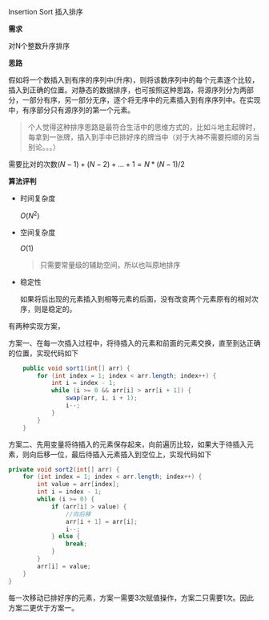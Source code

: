 Insertion Sort 插入排序

**需求**

对N个整数升序排序

**思路**

假如将一个数插入到有序的序列中(升序)，则将该数序列中的每个元素逐个比较，插入到正确的位置。对静态的数据排序，也可按照这种思路，将源序列分为两部分，一部分有序，另一部分无序，逐个将无序中的元素插入到有序序列中。在实现中，有序部分只有源序列的第一个元素。

> 个人觉得这种排序思路是最符合生活中的思维方式的，比如斗地主起牌时，每拿到一张牌，插入到手中已排好序的牌当中（对于大神不需要捋顺的另当别论。。。）

需要比对的次数$(N-1)+(N-2)+...+1 =N*(N-1)/2$

**算法评判**

* 时间复杂度

  $O(N^2)$

* 空间复杂度

  $O(1)$

  > 只需要常量级的辅助空间，所以也叫原地排序

* 稳定性

  如果将后出现的元素插入到相等元素的后面，没有改变两个元素原有的相对次序，则是稳定的。

有两种实现方案，

方案一、在每一次插入过程中，将待插入的元素和前面的元素交换，直至到达正确的位置，实现代码如下

```java
    public void sort1(int[] arr) {
        for (int index = 1; index < arr.length; index++) {
            int i = index - 1;
            while (i >= 0 && arr[i] > arr[i + 1]) {
                swap(arr, i, i + 1);
                i--;
            }
        }
    }
```

方案二、先用变量将待插入的元素保存起来，向前遍历比较，如果大于待插入元素，则向后移一位，最后待插入元素插入到空位上，实现代码如下

```java
private void sort2(int[] arr) {
    for (int index = 1; index < arr.length; index++) {
        int value = arr[index];
        int i = index - 1;
        while (i >= 0) {
            if (arr[i] > value) {
                //向后移
                arr[i + 1] = arr[i];
                i--;
            } else {
                break;
            }
        }
        arr[i] = value;
    }
}
```

每一次移动已排好序的元素，方案一需要3次赋值操作，方案二只需要1次。因此方案二更优于方案一。